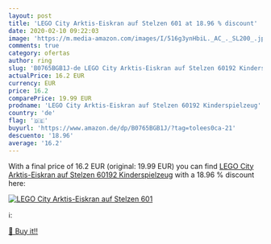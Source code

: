 ```yaml
---
layout: post
title: 'LEGO City Arktis-Eiskran auf Stelzen 601 at 18.96 % discount'
date: 2020-02-10 09:22:03
image: 'https://m.media-amazon.com/images/I/516g3ynHbiL._AC_._SL200_.jpg'
comments: true
category: ofertas
author: ring
slug: 'B0765BGB1J-de LEGO City Arktis-Eiskran auf Stelzen 60192 Kinderspielzeug'
actualPrice: 16.2 EUR
currency: EUR
price: 16.2
comparePrice: 19.99 EUR
prodname: 'LEGO City Arktis-Eiskran auf Stelzen 60192 Kinderspielzeug'
country: 'de'
flag: '🇩🇪'
buyurl: 'https://www.amazon.de/dp/B0765BGB1J/?tag=tolees0ca-21'
descuento: '18.96'
average: '16.2'
---
```


With a final price of 16.2 EUR (original: 19.99 EUR) you can find [LEGO City Arktis-Eiskran auf Stelzen 60192 Kinderspielzeug](https://www.amazon.de/dp/B0765BGB1J/?tag=tolees0ca-21) with a  18.96 % discount here:

[![LEGO City Arktis-Eiskran auf Stelzen 601](https://m.media-amazon.com/images/I/516g3ynHbiL._AC_._SL200_.jpg)](https://www.amazon.de/dp/B0765BGB1J/?tag=tolees0ca-21)

ℹ️:


[🛒 Buy it!!](https://www.amazon.de/dp/B0765BGB1J/?tag=tolees0ca-21)
